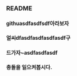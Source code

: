 ### README
#### githuasdfasdfsdf아라보자
#### 얼씨dfasdfasdfasdfasdf구
#### 드가자~asdfasdfasdf
#### 충돌을 일으켜봅시다.
